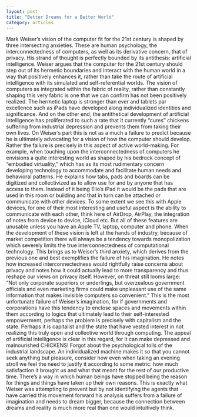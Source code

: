 ```yaml
---
layout: post
title: "Better Dreams for a Better World"
category: articles
---
```


Mark Weiser’s vision of the computer fit for the 21st century is shaped by three intersecting anxieties. These are human psychology, the interconnectedness of computers, as well as its derivative concern, that of privacy.  His strand of thought is perfectly bounded by its antithesis: artificial intelligence. Weiser argues that the computer for the 21st century should step out of its hermetic boundaries and interact with the human world in a way that positively enhances it, rather than take the route of artificial intelligence with its simulated and self-referential worlds. The vision of computers as integrated within the fabric of reality, rather than constantly shaping this very fabric is one that we can confirm has not been positively realized. The hermetic laptop is stronger than ever and tablets par excellence such as iPads have developed along individualized identities and significance. And on the other end, the antithetical development of artificial intelligence has proliferated to such a rate that it currently “cures” chickens suffering from industrial depression and prevents them from taking their own lives. 
On Weiser’s part this is not as a much a failure to predict because he is ultimately advocating for a vision of how the computer should develop. Rather the failure is precisely in this aspect of active world-making. For example, when touching upon the interconnectedness of computers he envisions a quite interesting world as shaped by his bedrock concept of “embodied virtuality,” which has as its most rudimentary concern developing technology to accommodate and facilitate human needs and behavioral patterns. He explains how tabs, pads and boards can be digitized and collectivized as to allow use for and by anyone that has access to them. Instead of it being Elio’s iPad it would be the pads that are used in this room or building and that in turn can be attached or communicate with other devices. To some extent we see this with Apple devices, for one of their most interesting and useful aspect is the ability to communicate with each other, think here of AirDrop, AirPlay, the integration of notes from device to device, iCloud etc. But all of these features are unusable unless you have an Apple TV, laptop, computer and phone. When the development of these vision is left at the hands of industry, because of market competition there will always be a tendency towards monopolization which severely limits the true interconnectedness of computational technology. 
This brings us to Weiser’s third anxiety, which derives from the previous one and best exemplifies the failure of his imagination. He notes how increased interconnectedness would rightfully raise concerns about privacy and notes how it could actually lead to more transparency and thus reshape our views on privacy itself. However, on threat still looms large: “Not only corporate superiors or underlings, but overzealous government officials and even marketing firms could make unpleasant use of the same information that makes invisible computers so convenient.” This is the most unfortunate failure of Weiser’s imagination, for if governments and corporations have this tendency to enclose spaces and movements within them according to logics that ultimately lead to their self-interested empowerment, perhaps the problem is precisely with capitalism and the state. Perhaps it is capitalist and the state that have vested interest in not realizing this truly open and collective world through computing. The appeal of artificial intelligence is clear in this regard, for it can make depressed and malnourished CHICKENS! Forgot about the psychological tolls of the industrial landscape. An individualized machine makes it so that you cannot seek anything but pleasure, consider how even when taking an evening stroll we feel the need to justify it according to some metric: how much satisfaction it brought us and what that meant for the rest of our productive time. There’s a way in which human beings have stopped being the reason for things and things have taken up their own reasons. This is exactly what Weiser was attempting to prevent but by not identifying the agents that have carried this movement forward his analysis suffers from a failure of imagination and needs to dream bigger, because the connection between dreams and reality is much more real than one would intuitively think.  
